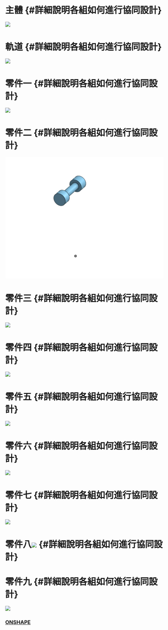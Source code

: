 # 主體 {#詳細說明各組如何進行協同設計}

![](/assets/chrome_2018-04-22_18-11-52.png)

# 軌道 {#詳細說明各組如何進行協同設計}

![](/assets/chrome_2018-04-22_18-10-53.png)

# 零件一 {#詳細說明各組如何進行協同設計}

![](/assets/chrome_2018-04-22_18-12-09.png)

# 零件二 {#詳細說明各組如何進行協同設計}

![](/assets/零件二.jpg)

# 零件三 {#詳細說明各組如何進行協同設計}

![](/assets/chrome_2018-04-22_18-12-19.png)

# 零件四 {#詳細說明各組如何進行協同設計}

![](/assets/chrome_2018-04-22_18-12-43.png)

# 零件五 {#詳細說明各組如何進行協同設計}

![](/assets/chrome_2018-04-22_18-12-55.png)

# 零件六 {#詳細說明各組如何進行協同設計}

![](/assets/chrome_2018-04-22_18-13-06.png)

# 零件七 {#詳細說明各組如何進行協同設計}

![](/assets/chrome_2018-04-22_18-13-23.png)

# 零件八![](/assets/chrome_2018-04-22_18-13-32.png) {#詳細說明各組如何進行協同設計}

# 零件九 {#詳細說明各組如何進行協同設計}

![](/assets/chrome_2018-04-22_18-13-43.png)

### [ONSHAPE](https://cad.onshape.com/documents/fd2e1da5dfaac95517ebe51a/w/8b127e008c97ae8c602e9d9a/e/0c3ae28f4ab9c66e72788354)

### 




